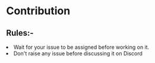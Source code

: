 # Contribution

## Rules:-
<li> Wait for your issue to be assigned before working on it.
</li> 
<li> Don't raise any issue before discussing it on Discord 
</li>
